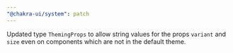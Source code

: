 ```yaml
---
"@chakra-ui/system": patch
---
```


Updated type `ThemingProps` to allow string values for the props `variant` and
`size` even on components which are not in the default theme.
